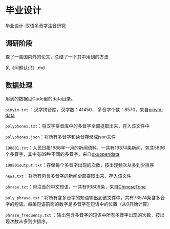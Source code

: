 # 毕业设计
毕业设计-汉语多音字注音研究
## 调研阶段

查了一些国内外的论文，总结了一下其中用到的方法

见《问题认识》.md

## 数据处理

用到的数据见Code里的data目录。

`pinyin.txt` ：汉字拼音库，汉字数：41450， 多音字个数：8570，来自[pinyin-data](https://github.com/mozillazg/pinyin-data)

`polyphones.txt`：将汉字拼音库中的多音字全部提取出来，存入该文件中

`polyphones.json`：将所有多音字和读音存储成json文件

`198801.txt`：人民日报1988年一月的新闻语料，一共有19374条新闻，包含5666个多音字，其中有89种不同的多音字，来自[pkuopendata](http://opendata.pku.edu.cn/dataset.xhtml?persistentId=doi:10.18170/DVN/SEYRX5)

`198801output.txt`：存储每个多音字出现的次数，按出现频次从多到少排序

`news.txt`：将所有包含多音字的新闻全部提取出来，存入该文件

`phrase.txt`：带注音的中文短语，一共有96809条，来自[ChineseTone](https://github.com/letiantian/ChineseTone)

`poly_phrase.txt`：将所有含多音字的短语输出到该文件中，共有73574条含多音字的短语。每条短语前面的数字是多音字在短语中的位置（从0开始计算）

`phrase_frequency.txt` ：输出包含多音字的短语中所有多音字出现的次数，按出现次数从多到少排序。